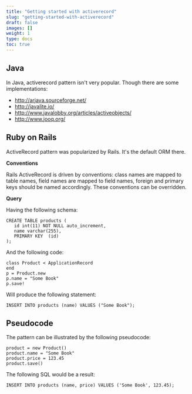 ```yaml
---
title: "Getting started with activerecord"
slug: "getting-started-with-activerecord"
draft: false
images: []
weight: 1
type: docs
toc: true
---
```


## Java
In Java, activerecord pattern isn't very popular. Though there are some implementations:

* http://arjava.sourceforge.net/
* http://javalite.io/
* http://www.javalobby.org/articles/activeobjects/
* http://www.jooq.org/

## Ruby on Rails
ActiveRecord pattern was popularized by Rails. It's the default ORM there.

**Conventions**

Rails ActiveRecord is driven by conventions: class names are mapped to table names, field names are mapped to field names, foreign and primary keys should be named accordingly. These conventions can be overridden.

**Query**

Having the following schema:

    CREATE TABLE products (
       id int(11) NOT NULL auto_increment,
       name varchar(255),
       PRIMARY KEY  (id)
    );

And the following code:

    class Product < ApplicationRecord
    end
    p = Product.new
    p.name = "Some Book"
    p.save!

Will produce the following statement:

    INSERT INTO products (name) VALUES ("Some Book");

## Pseudocode
The pattern can be illustrated by the following pseudocode:

    product = new Product()
    product.name = "Some Book"
    product.price = 123.45
    product.save()

The following SQL would be a result:

    INSERT INTO products (name, price) VALUES ('Some Book', 123.45);



